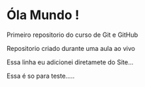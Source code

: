 # Óla Mundo !
 Primeiro repositorio do curso de Git e GitHub

Repositorio criado durante uma aula ao vivo

Essa linha eu adicionei diretamete do Site...

Essa é so para teste.....
